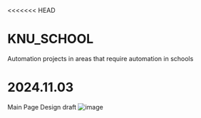 <<<<<<< HEAD
# KNU_SCHOOL
Automation projects in areas that require automation in schools

# 2024.11.03
Main Page Design draft
![image](https://github.com/user-attachments/assets/6bc5d36a-be71-46ca-ac3d-dc11db9655bc)
